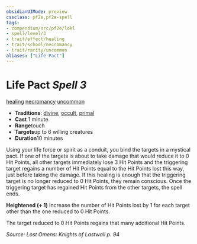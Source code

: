 ```yaml
---
obsidianUIMode: preview
cssclass: pf2e,pf2e-spell
tags:
- compendium/src/pf2e/lokl
- spell/level/3
- trait/effect/healing
- trait/school/necromancy
- trait/rarity/uncommon
aliases: ["Life Pact"]
---
```

# Life Pact *Spell 3*   
[healing](healing.md)  [necromancy](necromancy.md)  [uncommon](uncommon.md)  

- **Traditions**: [divine](divine.md), [occult](occult.md), [primal](primal.md)
- **Cast** 1 minute 
- **Range**touch
- **Targets**up to 6 willing creatures
- **Duration**10 minutes

Using your life force or spirit as a conduit, you bind the targets in a mystical pact. If one of the targets is about to take damage that would reduce it to 0 Hit Points, all other targets immediately lose 3 Hit Points and the triggering target regains a number of Hit Points equal to the Hit Points lost this way, just before taking the damage. If this healing is enough that the triggering target is no longer reduced to 0 Hit Points, they remain conscious. Once the triggering target has regained Hit Points from the other targets, the spell ends.

**Heightened (+ 1)** Increase the number of Hit Points lost by 1 for each target other than the one reduced to 0 Hit Points.

The target reduced to 0 Hit Points regains that many additional Hit Points.

*Source: Lost Omens: Knights of Lastwall p. 94*